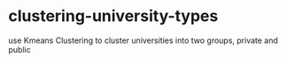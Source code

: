 # clustering-university-types
use Kmeans Clustering to cluster universities into two groups, private and public

